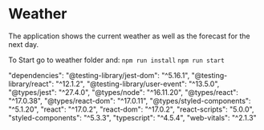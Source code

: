 # Weather

The application shows the current weather as well as the forecast for the next day. 

To Start go to weather folder and:
	`npm run install`
	`npm run start`
	
	
	
 "dependencies": 
    "@testing-library/jest-dom": "^5.16.1",
    "@testing-library/react": "^12.1.2",
    "@testing-library/user-event": "^13.5.0",
    "@types/jest": "^27.4.0",
    "@types/node": "^16.11.20",
    "@types/react": "^17.0.38",
    "@types/react-dom": "^17.0.11",
    "@types/styled-components": "^5.1.20",
    "react": "^17.0.2",
    "react-dom": "^17.0.2",
    "react-scripts": "5.0.0",
    "styled-components": "^5.3.3",
    "typescript": "^4.5.4",
    "web-vitals": "^2.1.3"